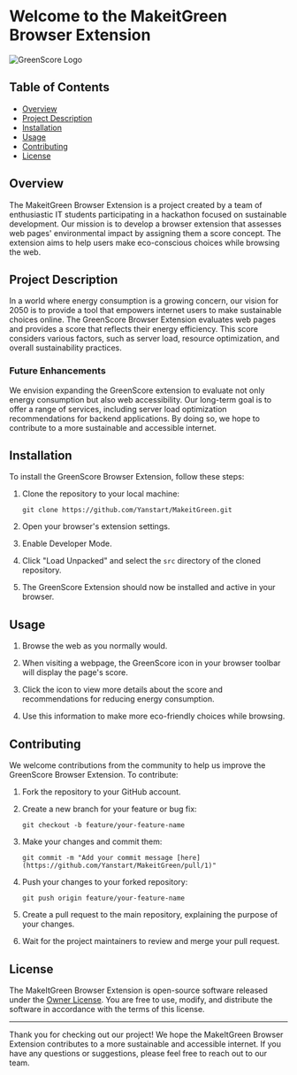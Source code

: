 # Welcome to the MakeitGreen Browser Extension

![GreenScore Logo](https://github.com/Yanstart/MakeitGreen/blob/main/icon_resize.png)

## Table of Contents
- [Overview](#overview)
- [Project Description](#project-description)
- [Installation](#installation)
- [Usage](#usage)
- [Contributing](#contributing)
- [License](#license)

## Overview

The MakeitGreen Browser Extension is a project created by a team of enthusiastic IT students participating in a hackathon focused on sustainable development. Our mission is to develop a browser extension that assesses web pages' environmental impact by assigning them a score concept. The extension aims to help users make eco-conscious choices while browsing the web.

## Project Description

In a world where energy consumption is a growing concern, our vision for 2050 is to provide a tool that empowers internet users to make sustainable choices online. The GreenScore Browser Extension evaluates web pages and provides a score that reflects their energy efficiency. This score considers various factors, such as server load, resource optimization, and overall sustainability practices.

### Future Enhancements

We envision expanding the GreenScore extension to evaluate not only energy consumption but also web accessibility. Our long-term goal is to offer a range of services, including server load optimization recommendations for backend applications. By doing so, we hope to contribute to a more sustainable and accessible internet.

## Installation

To install the GreenScore Browser Extension, follow these steps:

1. Clone the repository to your local machine:
   ```
   git clone https://github.com/Yanstart/MakeitGreen.git
   ```

2. Open your browser's extension settings.

3. Enable Developer Mode.

4. Click "Load Unpacked" and select the `src` directory of the cloned repository.

5. The GreenScore Extension should now be installed and active in your browser.

## Usage

1. Browse the web as you normally would.

2. When visiting a webpage, the GreenScore icon in your browser toolbar will display the page's score.

3. Click the icon to view more details about the score and recommendations for reducing energy consumption.

4. Use this information to make more eco-friendly choices while browsing.

## Contributing

We welcome contributions from the community to help us improve the GreenScore Browser Extension. To contribute:

1. Fork the repository to your GitHub account.

2. Create a new branch for your feature or bug fix:
   ```
   git checkout -b feature/your-feature-name
   ```

3. Make your changes and commit them:
   ```
   git commit -m "Add your commit message [here](https://github.com/Yanstart/MakeitGreen/pull/1)"
   ```

4. Push your changes to your forked repository:
   ```
   git push origin feature/your-feature-name
   ```

5. Create a pull request to the main repository, explaining the purpose of your changes.

6. Wait for the project maintainers to review and merge your pull request.

## License

The MakeItGreen Browser Extension is open-source software released under the [Owner License](https://fr.wikipedia.org/wiki/Licence_propri%C3%A9taire). You are free to use, modify, and distribute the software in accordance with the terms of this license.

---

Thank you for checking out our project! We hope the MakeItGreen Browser Extension contributes to a more sustainable and accessible internet. If you have any questions or suggestions, please feel free to reach out to our team.
